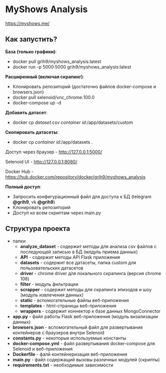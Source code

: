 # MyShows Analysis

https://myshows.me/

## Как запустить?
<b>База (только графики)</b>:
* docker pull grih9/myshows_analysis:latest
* docker run -p 5000:5000 grih9/myshows_analysis:latest

<b>Расширенный (включая скрапинг)</b>:
* Клонировать репозиторий (достаточно файлов docker-compose и browsers.json)
* docker pull selenoid/vnc_chrome:100.0
* docker-compose up -d

<b>Добавить датасет</b>:
* docker cp *dataset.csv* *container id*:/app/datasets/custom 

<b>Скопировать датасеты</b>:
* docker cp *container id*:/app/datasets .


Доступ через браузер - http://127.0.0.1:5000/

Selenoid UI - http://127.0.0.1:8080/

Docker Hub - https://hub.docker.com/repository/docker/grih9/myshows_analysis


<b>Полный доступ</b>:
* Запросить конфигурационный файл для доступа к БД (telegram <b>@grih9</b>, vk <b>@grih9</b>)
* Клонировать репозиторий
* Доступ ко всем скриптам через main.py

## Структура проекта
* папки
  * <b>analyze_dataset</b> - содержит методы для анализа csv файлов с последующей записью в БД (млдуль приема данных)
  * <b>API</b> - содержит методы API Flask приложения
  * <b>datasets</b> - содержит все датасеты, папка custom для пользовательских датасетов
  * <b>driver</b> - chrome driver для локального скрапинга (версия chrome 108)
  * <b>filter</b> - модуль фильтрации
  * <b>scrapper</b> - содержит методы для скрапинга эпизодов и шоу (модуль извлечения данных)
  * <b>static</b> - вспомогательные файлы веб-приложения
  * <b>templates</b>  - html-страницы веб-приложения
  * <b>wrappers</b>  - содержит коннектор к базе данных MongoConnector
 * <b>app.py</b>  - файл работы Flask веб-приложения (модуль визализации данных)
 * <b>browsers.json</b> - вспомогательный файл для развертывания контейнеров с браузеров внутри Selenoid
 * <b>constants.py</b> - некоторые используемые константы
 * <b>docker-compose.yml</b> - файл развертывания docker-compose для Selenoid и веб-приложения
 * <b>Dockerfile</b> - фалй контейнеризация веб-приложения
 * <b>main.py</b> - файл содержащий вызовы различных модулей (скрипты)
 * <b>requirements.txt</b> - необходимые зависимости

